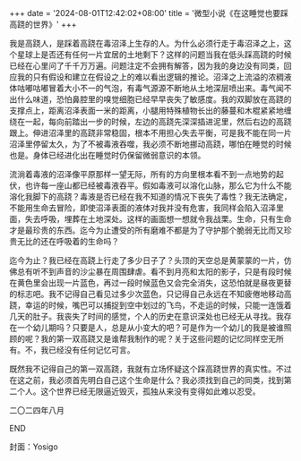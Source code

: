 +++
date = '2024-08-01T12:42:02+08:00'
title = '微型小说《在这睡觉也要踩高跷的世界》'
+++

我是高跷人，是踩着高跷在毒沼泽上生存的人。为什么必须行走于毒沼泽之上，这个星球上是否还有任何一片宜居的土地剩下？这样的问题当我在低头踩高跷的时候已经在心里问了千千万万遍。问题注定不会拥有解答，因为我的身边没有同类，回应我的只有假设和建立在假设之上的难以看出逻辑的推论。沼泽之上流溢的浓稠液体咕嘟咕嘟冒着大小不一的气泡，有毒气源源不断地从土地深层喷出来。毒气闻不出什么味道，恐怕鼻腔里的嗅觉细胞已经早早丧失了敏感度。我的双脚放在高跷的支撑点上，距离沼泽表面一米的距离，小腿用特殊植物长出的藤蔓和木棍紧紧地缠绕在一起，每向前踏出一步的时候，左边的高跷先深深插进泥里，然后右边的高跷跟上。伸进沼泽里的高跷非常稳固，根本不用担心失去平衡，可是我不能在同一片沼泽里停留太久，为了不被毒液吞噬，我必须不断地挪动高跷，哪怕在睡觉的时候也是。身体已经进化出在睡觉时仍保留微弱意识的本领。

流淌着毒液的沼泽像平原那样一望无际，所有的方向里根本看不到一点地势的起伏，也许每一座山都已经被毒液吞平。假如毒液可以溶化山脉，那么它为什么不能溶化我脚下的高跷？毒液是否已经在我不知道的情况下丧失了毒性？我无法确定，不能用生命去冒险，即使沼泽表面的液体对我并没有危害，我同样会陷入沼泽里面，失去呼吸，埋葬在土地深处。这样的画面想一想就令我战栗。生命，只有生命才是最珍贵的东西。迄今为止遭受的所有磨难不都是为了守护那个脆弱无比而又珍贵无比的还在呼吸着的生命吗？

迄今为止？我已经在高跷上行走了多少日子了？头顶的天空总是黄蒙蒙的一片，仿佛总有听不到声音的沙尘暴在周围肆虐。看不到月亮和太阳的影子，只是有段时候在黄色里会出现一片蓝色，再过一段时候蓝色又会完全消失，这恐怕就是昼夜更替的标志吧。我不记得自己看见过多少次蓝色，只记得自己永远在不知疲倦地移动高跷，幸运的时候，嘴巴可以捕捉到空中划过的飞鸟，不走运的时候，只能一连饿着几天的肚子。我丧失了时间的感觉，个人的历史在意识深处也已经无从寻找。我存在一个幼儿期吗？只要是人，总是从小变大的吧？可是作为一个幼儿的我是被谁照顾的呢？我的第一双高跷又是谁帮我制作的呢？关于这些问题的记忆同样空无所有。不，我已经没有任何记忆可言。

既然我不记得自己的第一双高跷，我就有立场怀疑这个踩高跷世界的真实性。不过在这之前，我必须首先明白自己这个生命是什么？我必须找到自己的同类，找到第二个人。这个世界已经无限逼近毁灭，孤独从来没有变得如此难以忍受。

二〇二四年八月

END

封面：Yosigo



